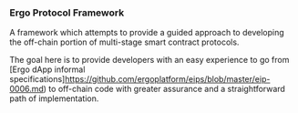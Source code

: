 ### Ergo Protocol Framework

A framework which attempts to provide a guided approach to developing the off-chain portion of multi-stage smart contract protocols.

The goal here is to provide developers with an easy experience to go from [Ergo dApp informal specifications]https://github.com/ergoplatform/eips/blob/master/eip-0006.md) to off-chain code with greater assurance and a straightforward path of implementation.